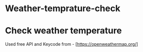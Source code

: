 # Weather-temprature-check
# Check weather temperature 
Used free API and Keycode from - [https://openweathermap.org/]
